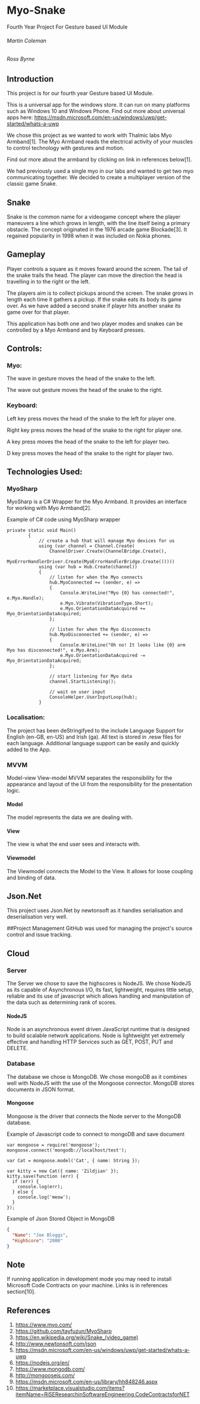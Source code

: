# Myo-Snake
Fourth Year Project For Gesture based UI Module 

###### Martin Coleman
###### Ross Byrne

## Introduction
This project is for our fourth year Gesture based UI Module.

This is a universal app for the windows store. It can run on many platforms such as Windows 10 and Windows Phone. Find out more about universal apps here: https://msdn.microsoft.com/en-us/windows/uwp/get-started/whats-a-uwp

We chose this project as we wanted to work with Thalmic labs Myo Armband[1]. The Myo Armband reads the electrical activity of your muscles to control technology with gestures and motion. 

Find out more about the armband by clicking on link in references below[1].

We had previously used a single myo in our labs and wanted to get two myo communicating together. We decided to create a multiplayer version of the classic game Snake.

## Snake
Snake is the common name for a videogame concept where the player maneuvers a line which grows in length, with the line itself being a primary obstacle. The concept originated in the 1976 arcade game Blockade[3]. It regained popularity in 1998 when it was included on Nokia phones.

## Gameplay
Player controls a square as it moves foward around the screen. The tail of the snake trails the head. 
The player can move the direction the head is travelling in to the right or the left. 

The players aim is to collect pickups around the screen. The snake grows in length each time it gathers a pickup. If the snake eats its body its game over. As we have added a second snake if player hits another snake its game over for that player.

This application has both one and two player modes and snakes can be controlled by a Myo Armband and by Keyboard presses.

## Controls:
### Myo:
The wave in gesture moves the head of the snake to the left.

The wave out gesture moves the head of the snake to the right.

### Keyboard:
Left key press moves the head of the snake to the left for player one.

Right key press moves the head of the snake to the right for player one.

A key press moves the head of the snake to the left for player two.

D key press moves the head of the snake to the right for player two.

## Technologies Used:

### MyoSharp
MyoSharp is a C# Wrapper for the Myo Armband. It provides an interface for working with Myo Armband[2].

Example of C# code using MyoSharp wrapper
```
private static void Main()
        {
            // create a hub that will manage Myo devices for us
            using (var channel = Channel.Create(
                ChannelDriver.Create(ChannelBridge.Create(),
                MyoErrorHandlerDriver.Create(MyoErrorHandlerBridge.Create()))))
            using (var hub = Hub.Create(channel))
            {
                // listen for when the Myo connects
                hub.MyoConnected += (sender, e) =>
                {
                    Console.WriteLine("Myo {0} has connected!", e.Myo.Handle);
                    e.Myo.Vibrate(VibrationType.Short);
                    e.Myo.OrientationDataAcquired += Myo_OrientationDataAcquired;
                };

                // listen for when the Myo disconnects
                hub.MyoDisconnected += (sender, e) =>
                {
                    Console.WriteLine("Oh no! It looks like {0} arm Myo has disconnected!", e.Myo.Arm);
                    e.Myo.OrientationDataAcquired -= Myo_OrientationDataAcquired;
                };

                // start listening for Myo data
                channel.StartListening();

                // wait on user input
                ConsoleHelper.UserInputLoop(hub);
            }

```

### Localisation:
The project has been deStringifyed to the include Language Support for English (en-GB, en-US) and Irish (ga).
All text is stored in .resw files for each language.
Additional language support can be easily and quickly added to the App.

### MVVM
Model-view View-model
MVVM separates the responsibility for the appearance and layout of the UI from the responsibility for the presentation logic.

#### Model
The model represents the data we are dealing with.

#### View 
The view is what the end user sees and interacts with.

#### Viewmodel 
The Viewmodel connects the Model to the View.
It allows for loose coupling and binding of data.

## Json.Net 
This project uses Json.Net by newtonsoft as it handles serialisation and deserialisation very well.

##Project Management
GitHub was used for managing the project's source control and issue tracking.

## Cloud
### Server
The Server we chose to save the highscores is NodeJS.
We chose NodeJS as its capable of Asynchronous I/O, its fast, lightweight, requires little setup, reliable and its use of javascript which allows handling and manipulation of the data such as determining rank of scores.

#### NodeJS
Node is an asynchronous event driven JavaScript runtime that is designed to build scalable network applications. Node is lightweight yet extremely effective and handling HTTP Services such as GET, POST, PUT and DELETE.

### Database
The database we chose is MongoDB. We chose mongoDB as it combines well with NodeJS with the use of the Mongoose connector. MongoDB stores documents in JSON format.

#### Mongoose
Mongoose is the driver that connects the Node server to the MongoDB database.

Example of Javascript code to connect to mongoDB and save document
```
var mongoose = require('mongoose');
mongoose.connect('mongodb://localhost/test');

var Cat = mongoose.model('Cat', { name: String });

var kitty = new Cat({ name: 'Zildjian' });
kitty.save(function (err) {
  if (err) {
    console.log(err);
  } else {
    console.log('meow');
  }
});
```

Example of Json Stored Object in MongoDB
```json
{
  "Name": "Joe Bloggs",
  "HighScore": "2000"
}
```
## Note
If running application in development mode you may need to install Microsoft Code Contracts on your machine.
Links is in references section[10].

## References
1. https://www.myo.com/
2. https://github.com/tayfuzun/MyoSharp
3. https://en.wikipedia.org/wiki/Snake_(video_game)
4. http://www.newtonsoft.com/json
5. https://msdn.microsoft.com/en-us/windows/uwp/get-started/whats-a-uwp
6. https://nodejs.org/en/
7. https://www.mongodb.com/
8. http://mongoosejs.com/
9. https://msdn.microsoft.com/en-us/library/hh848246.aspx
10. https://marketplace.visualstudio.com/items?itemName=RiSEResearchinSoftwareEngineering.CodeContractsforNET
